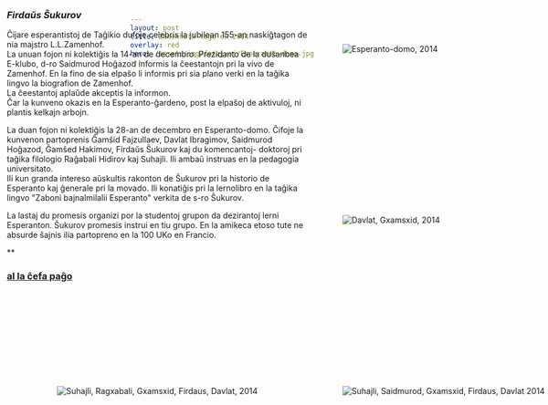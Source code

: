 ```yaml
---
layout: post
title: Zamenhofa tago en 2014  
overlay: red
hero: /assets/img/fotajxoj/Esperanto-domo.jpg
---
```


<div id="Layer3" style="position:absolute; 
left:600px; top:100px; width:364px; height:223px; z-index:3">

![Esperanto-domo, 2014](fotajxoj/Esperanto-domo.jpg)

</div>

<div id="Layer3" style="position:absolute; 
left:600px; top:400px; width:364px; height:223px; z-index:3">

![Davlat, Gxamsxid, 2014](fotajxoj/Davlat-Gxamsxid.jpg)

</div>

<div id="Layer3" style="position:absolute; 
left:600px; top:700px; width:364px; height:223px; z-index:3">

![Suhajli, Saidmurod, Gxamsxid, Firdaus, Davlat
2014](fotajxoj/Suhajli-Saidmurod-Gxamsxid-Firdaus-Davlat.jpg)

</div>

<div id="Layer3" style="position:absolute; 
left:100px; top:700px; width:364px; height:223px; z-index:3">

![Suhajli, Ragxabali, Gxamsxid, Firdaus, Davlat,
2014](fotajxoj/Suhajli-Ragxabali-Gxamsxid-Firdaus-Davlat.jpg)

</div>

<div id="Layer4" style="position:absolute; left:12px; top:30px; width:530px; 
height:1409px; z-index:4">

### *Firdaŭs Ŝukurov*

Ĉijare esperantistoj de Taĝikio dufoje celebris la jubilean 155-an
naskiĝtagon de nia majstro L.L.Zamenhof.  
La unuan fojon ni kolektiĝis la 14-an de decembro. Prezidanto de la
duŝanbea E-klubo, d-ro Saidmurod Hoĝazod informis la ĉeestantojn pri la
vivo de Zamenhof. En la fino de sia elpaŝo li informis pri sia plano
verki en la taĝika lingvo la biografion de Zamenhof.  
La ĉeestantoj aplaŭde akceptis la informon.  
Ĉar la kunveno okazis en la Esperanto-ĝardeno, post la elpaŝoj de
aktivuloj, ni plantis kelkajn arbojn.  
  
La duan fojon ni kolektiĝis la 28-an de decembro en Esperanto-domo.
Ĉifoje la kunvenon partoprenis Ĝamŝid Fajzullaev, Davlat Ibragimov,
Saidmurod Hoĝazod, Ĝamŝed Hakimov, Firdaŭs Ŝukurov kaj du komencantoj-
doktoroj pri taĝika filologio Raĝabali Hidirov kaj Suhajli. Ili ambaŭ
instruas en la pedagogia universitato.  
Ili kun granda intereso aŭskultis rakonton de Ŝukurov pri la historio de
Esperanto kaj ĝenerale pri la movado. Ili konatiĝis pri la lernolibro en
la taĝika lingvo "Zaboni bajnalmilalii Esperanto" verkita de s-ro
Ŝukurov.  
  
La lastaj du promesis organizi por la studentoj grupon da dezirantoj
lerni Esperanton. Ŝukurov promesis instrui en tiu grupo. En la amikeca
etoso tute ne absurde ŝajnis ilia partopreno en la 100 UKo en Francio.

**

### [al la ĉefa paĝo](../espermov.htm)

</div>
